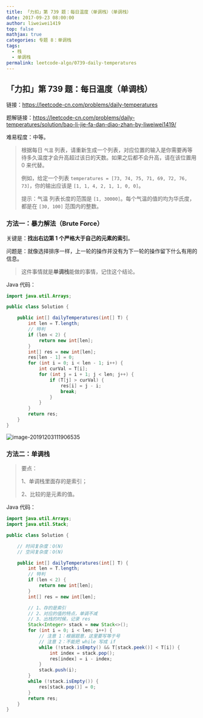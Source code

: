 ```yaml
---
title: 「力扣」第 739 题：每日温度（单调栈）（单调栈）
date: 2017-09-23 08:00:00
author: liweiwei1419
top: false
mathjax: true
categories: 专题 8：单调栈
tags:
  - 栈
  - 单调栈
permalink: leetcode-algo/0739-daily-temperatures
---
```


## 「力扣」第 739 题：每日温度（单调栈）

链接：https://leetcode-cn.com/problems/daily-temperatures

题解链接：https://leetcode-cn.com/problems/daily-temperatures/solution/bao-li-jie-fa-dan-diao-zhan-by-liweiwei1419/

难易程度：中等。

> 根据每日 `气温` 列表，请重新生成一个列表，对应位置的输入是你需要再等待多久温度才会升高超过该日的天数。如果之后都不会升高，请在该位置用 0 来代替。
>
> 例如，给定一个列表 `temperatures = [73, 74, 75, 71, 69, 72, 76, 73]`，你的输出应该是 `[1, 1, 4, 2, 1, 1, 0, 0]`。
>
> 提示：气温 列表长度的范围是 `[1, 30000]`。每个气温的值的均为华氏度，都是在 `[30, 100]` 范围内的整数。

### 方法一：暴力解法（Brute Force）

关键是：**找出右边第 1 个严格大于自己的元素的索引**。

问题是：就像选择排序一样，上一轮的操作并没有为下一轮的操作留下什么有用的信息。

> 这件事情就是**单调栈**能做的事情，记住这个结论。

Java 代码：

```java
import java.util.Arrays;

public class Solution {

    public int[] dailyTemperatures(int[] T) {
        int len = T.length;
        // 特判
        if (len < 2) {
            return new int[len];
        }
        int[] res = new int[len];
        res[len - 1] = 0;
        for (int i = 0; i < len - 1; i++) {
            int curVal = T[i];
            for (int j = i + 1; j < len; j++) {
                if (T[j] > curVal) {
                    res[i] = j - i;
                    break;
                }
            }
        }
        return res;
    }
}
```

![image-20191203111906535](https://tva1.sinaimg.cn/large/006tNbRwly1g9jd8e10k2j30sk06ogmg.jpg)

### 方法二：单调栈

> 要点：
>
> 1、单调栈里面存的是索引；
>
> 2、比较的是元素的值。

Java 代码：

```java
import java.util.Arrays;
import java.util.Stack;

public class Solution {

    // 时间复杂度：O(N)
    // 空间复杂度：O(N)

    public int[] dailyTemperatures(int[] T) {
        int len = T.length;
        // 特判
        if (len < 2) {
            return new int[len];
        }
        int[] res = new int[len];

        // 1、存的是索引
        // 2、对应的值的特点，单调不减
        // 3、出栈的时候，记录 res
        Stack<Integer> stack = new Stack<>();
        for (int i = 0; i < len; i++) {
            // 注意 1：根据题意，这里要写等于号
            // 注意 2：不能把 while 写成 if
            while (!stack.isEmpty() && T[stack.peek()] < T[i]) {
                int index = stack.pop();
                res[index] = i - index;
            }
            stack.push(i);
        }
        while (!stack.isEmpty()) {
            res[stack.pop()] = 0;
        }
        return res;
    }
}
```

